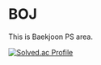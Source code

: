 # BOJ
This is Baekjoon PS area.

[![Solved.ac Profile](http://mazassumnida.wtf/api/v2/generate_badge?boj=2001joe)](https://solved.ac/2001joe)
